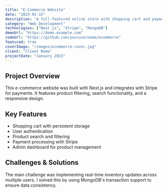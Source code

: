 ```yaml
---
title: "E-Commerce Website"
date: "2023-01-15"
description: "A full-featured online store with shopping cart and payment processing."
category: "Web Development"
technologies: ["Next.js", "Stripe", "MongoDB"]
demoUrl: "https://demo.example.com"
codeUrl: "https://github.com/yourusername/ecommerce"
featured: true
coverImage: "/images/ecommerce-cover.jpg"
client: "Client Name"
projectDate: "January 2023"
---
```


## Project Overview

This e-commerce website was built with Next.js and integrates with Stripe for payments. It features product filtering, search functionality, and a responsive design.

## Key Features

- Shopping cart with persistent storage
- User authentication
- Product search and filtering
- Payment processing with Stripe
- Admin dashboard for product management

## Challenges & Solutions

The main challenge was implementing real-time inventory updates across multiple users. I solved this by using MongoDB's transaction support to ensure data consistency.
